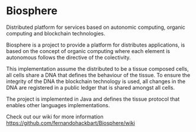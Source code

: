 # Biosphere
Distributed platform for services based on autonomic computing, organic computing and blockchain technologies.

Biosphere is a project to provide a platform for distributes applications, is based on the concept of organic computing where each element is autonomous follows the directive of the colectivity. 

This implementation assume the distributed to be a tissue composed cells, all cells share a DNA that defines the behaviour of the tissue. To ensure the integrity of the DNA the blockchain technology is used, all changes in the DNA are registered in a public ledger that is shared amongst all cells.

The project is implemented in Java and defines the tissue protocol that enables other languages implementations.

Check out our wiki for more information https://github.com/fernandohackbart/Biosphere/wiki
